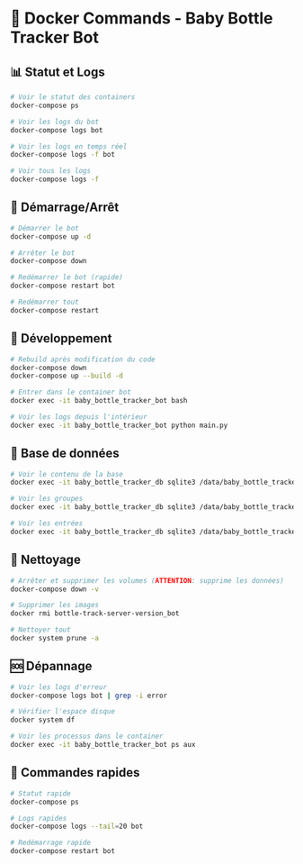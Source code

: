 # 🐳 Docker Commands - Baby Bottle Tracker Bot

## 📊 **Statut et Logs**

```bash
# Voir le statut des containers
docker-compose ps

# Voir les logs du bot
docker-compose logs bot

# Voir les logs en temps réel
docker-compose logs -f bot

# Voir tous les logs
docker-compose logs -f
```

## 🚀 **Démarrage/Arrêt**

```bash
# Démarrer le bot
docker-compose up -d

# Arrêter le bot
docker-compose down

# Redémarrer le bot (rapide)
docker-compose restart bot

# Redémarrer tout
docker-compose restart
```

## 🔧 **Développement**

```bash
# Rebuild après modification du code
docker-compose down
docker-compose up --build -d

# Entrer dans le container bot
docker exec -it baby_bottle_tracker_bot bash

# Voir les logs depuis l'intérieur
docker exec -it baby_bottle_tracker_bot python main.py
```

## 📁 **Base de données**

```bash
# Voir le contenu de la base
docker exec -it baby_bottle_tracker_db sqlite3 /data/baby_bottle_tracker.db ".tables"

# Voir les groupes
docker exec -it baby_bottle_tracker_db sqlite3 /data/baby_bottle_tracker.db "SELECT * FROM groups;"

# Voir les entrées
docker exec -it baby_bottle_tracker_db sqlite3 /data/baby_bottle_tracker.db "SELECT * FROM entries LIMIT 5;"
```

## 🧹 **Nettoyage**

```bash
# Arrêter et supprimer les volumes (ATTENTION: supprime les données)
docker-compose down -v

# Supprimer les images
docker rmi bottle-track-server-version_bot

# Nettoyer tout
docker system prune -a
```

## 🆘 **Dépannage**

```bash
# Voir les logs d'erreur
docker-compose logs bot | grep -i error

# Vérifier l'espace disque
docker system df

# Voir les processus dans le container
docker exec -it baby_bottle_tracker_bot ps aux
```

## 📝 **Commandes rapides**

```bash
# Statut rapide
docker-compose ps

# Logs rapides
docker-compose logs --tail=20 bot

# Redémarrage rapide
docker-compose restart bot
``` 
